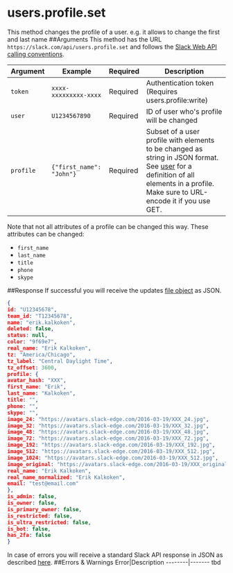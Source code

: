 # users.profile.set
This method changes the profile of a user. e.g. it allows to change the first and last name
##Arguments
This method has the URL `https://slack.com/api/users.profile.set` and follows the [Slack Web API calling conventions](https://api.slack.com/web#basics).

Argument|Example|Required|Description
--------|-------|--------|-----------
`token`|`xxxx-xxxxxxxxx-xxxx`|Required|Authentication token (Requires users.profile:write)
`user`|`U1234567890`|Required|ID of user who's profile will be changed
`profile`|`{"first_name": "John"}`|Required|Subset of a user profile with elements to be changed as string in JSON format. See [user](https://api.slack.com/types/user) for a definition of all elements in a profile. Make sure to URL-encode it if you use GET.

Note that not all attributes of a profile can be changed this way. These attributes can be changed:
- `first_name`
- `last_name`
- `title`
- `phone`
- `skype`

##Response
If successful you will receive the updates [file object](https://api.slack.com/types/file) as JSON.

```json
{
id: "U12345678",
team_id: "T12345678",
name: "erik.kalkoken",
deleted: false,
status: null,
color: "9f69e7",
real_name: "Erik Kalkoken",
tz: "America/Chicago",
tz_label: "Central Daylight Time",
tz_offset: 3600,
profile: {
avatar_hash: "XXX",
first_name: "Erik",
last_name: "Kalkoken",
title: "",
phone: "",
skype: "",
image_24: "https://avatars.slack-edge.com/2016-03-19/XXX_24.jpg",
image_32: "https://avatars.slack-edge.com/2016-03-19/XXX_32.jpg",
image_48: "https://avatars.slack-edge.com/2016-03-19/XXX_48.jpg",
image_72: "https://avatars.slack-edge.com/2016-03-19/XXX_72.jpg",
image_192: "https://avatars.slack-edge.com/2016-03-19/XXX_192.jpg",
image_512: "https://avatars.slack-edge.com/2016-03-19/XXX_512.jpg",
image_1024: "https://avatars.slack-edge.com/2016-03-19/XXX_512.jpg",
image_original: "https://avatars.slack-edge.com/2016-03-19/XXX_original.jpg",
real_name: "Erik Kalkoken",
real_name_normalized: "Erik Kalkoken",
email: "test@email.com"
},
is_admin: false,
is_owner: false,
is_primary_owner: false,
is_restricted: false,
is_ultra_restricted: false,
is_bot: false,
has_2fa: false
}
```
In case of errors you will receive a standard Slack API response in JSON as described [here](https://api.slack.com/web#basics). 
##Errors & Warnings
Error|Description
--------|-------
tbd
